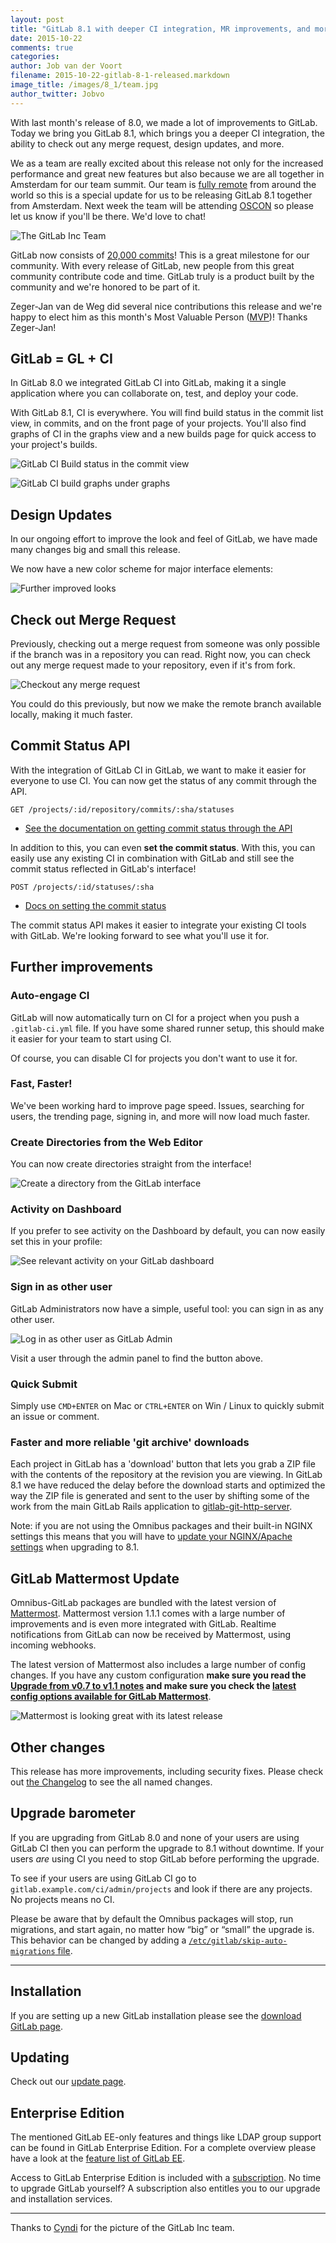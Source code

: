 ```yaml
---
layout: post
title: "GitLab 8.1 with deeper CI integration, MR improvements, and more. Released from our team summit in Amsterdam!"
date: 2015-10-22
comments: true
categories:
author: Job van der Voort
filename: 2015-10-22-gitlab-8-1-released.markdown
image_title: /images/8_1/team.jpg
author_twitter: Jobvo
---
```


With last month's release of 8.0, we made a lot of improvements to GitLab.
Today we bring you GitLab 8.1, which brings you a deeper CI integration, the ability to check out
any merge request, design updates, and more.

We as a team are really excited about this release not only for the increased performance and
great new features but also because we are all together in Amsterdam for our team summit.
Our team is [fully
remote](https://about.gitlab.com/2015/04/08/the-remote-manifesto/) from around the
world so this is a special update for us to be releasing GitLab 8.1 together from Amsterdam.
Next week the team will be attending [OSCON](https://about.gitlab.com/2015/10/14/gitlab-oscon-challenge-2015/)
so please let us know if you'll be there. We'd love to chat!

![The GitLab Inc Team](/images/8_1/team_sm.jpg)

GitLab now consists of [20,000 commits](https://gitlab.com/gitlab-org/gitlab-ce/commits/master)!
This is a great milestone for our community. With every release of GitLab, new people from
this great community contribute code and time. GitLab truly is a product built by the community
and we're honored to be part of it.

Zeger-Jan van de Weg did several nice contributions this release and we're happy
to elect him as this month's Most Valuable Person ([MVP](https://about.gitlab.com/mvp/))!
Thanks Zeger-Jan!

<!--more-->

## GitLab = GL + CI

In GitLab 8.0 we integrated GitLab CI into GitLab, making it a single application
where you can collaborate on, test, and deploy your code.

With GitLab 8.1, CI is everywhere.
You will find build status in the commit list view, in commits, and on the front page
of your projects. You'll also find graphs of CI in the graphs view and a new
builds page for quick access to your project's builds.

![GitLab CI Build status in the commit view](/images/8_1/ci1.png)

![GitLab CI build graphs under graphs](/images/8_1/ci2.png)

## Design Updates

In our ongoing effort to improve the look and feel of GitLab, we have
made many changes big and small this release.

We now have a new color scheme for major interface elements:

![Further improved looks](/images/8_1/design.png)

## Check out Merge Request

Previously, checking out a merge request from someone was only possible if the
branch was in a repository you can read. Right now, you can check out any merge
request made to your repository, even if it's from fork.

![Checkout any merge request](/images/8_1/co_mr1.png)

You could do this previously, but now we make the remote branch available
locally, making it much faster.

## Commit Status API

With the integration of GitLab CI in GitLab, we want to make it easier for
everyone to use CI. You can now get the status of any commit through the API.

```
GET /projects/:id/repository/commits/:sha/statuses
```

- [See the documentation on getting commit status through the API](http://doc.gitlab.com/ce/api/commits.html#get-the-status-of-a-commit)

In addition to this, you can even **set the commit status**. With this, you
can easily use any existing CI in combination with GitLab and still see the
commit status reflected in GitLab's interface!

```
POST /projects/:id/statuses/:sha
```

- [Docs on setting the commit status](http://doc.gitlab.com/ce/api/commits.html#post-the-status-to-commit)

The commit status API makes it easier to integrate your existing CI tools with GitLab.
We're looking forward to see what you'll use it for.


## Further improvements

### Auto-engage CI

GitLab will now automatically turn on CI for a project when you push
a `.gitlab-ci.yml` file. If you have some shared runner setup, this should
make it easier for your team to start using CI.

Of course, you can disable CI for projects you don't want to use it for.

### Fast, Faster!

We've been working hard to improve page speed. Issues, searching for users,
the trending page, signing in, and more will now load much faster.

### Create Directories from the Web Editor

You can now create directories straight from the interface!

![Create a directory from the GitLab interface](/images/8_1/create_dir.png)

### Activity on Dashboard

If you prefer to see activity on the Dashboard by default, you can now
easily set this in your profile:

![See relevant activity on your GitLab dashboard](/images/8_1/activity_dashboard.png)

### Sign in as other user

GitLab Administrators now have a simple, useful tool: you can sign in as
any other user.

![Log in as other user as GitLab Admin](/images/8_1/loginas.png)

Visit a user through the admin panel to find the button above.

### Quick Submit

Simply use `CMD+ENTER` on Mac or `CTRL+ENTER` on Win / Linux to quickly
submit an issue or comment.

### Faster and more reliable 'git archive' downloads

Each project in GitLab has a 'download' button that lets you grab
a ZIP file with the contents of the repository at the revision you
are viewing. In GitLab 8.1 we have reduced the delay before the
download starts and optimized the way the ZIP file is generated and
sent to the user by shifting some of the work from the main GitLab
Rails application to
[gitlab-git-http-server](https://gitlab.com/gitlab-org/gitlab-git-http-server).

Note: if you are not using the Omnibus packages and their built-in
NGINX settings this means that you will have to
[update your
NGINX/Apache settings](https://gitlab.com/gitlab-org/gitlab-ce/blob/master/lib/support/nginx/gitlab#L116-132)
when upgrading to 8.1.

## GitLab Mattermost Update

Omnibus-GitLab packages are bundled with the latest version of [Mattermost](http://www.mattermost.org/).
Mattermost version 1.1.1 comes with a large number of improvements and
is even more integrated with GitLab.
Realtime notifications from GitLab can now be received by Mattermost,
using incoming webhooks.

The latest version of Mattermost also includes a large number of config changes.
If you have any custom configuration **make sure you read the
[Upgrade from v0.7 to v1.1 notes](https://github.com/mattermost/platform/blob/master/doc/install/Upgrade-Guide.md)
and make sure you check the
[latest config options available for GitLab Mattermost](https://gitlab.com/gitlab-org/omnibus-gitlab/blob/master/files/gitlab-config-template/gitlab.rb.template#L665-790)**.

![Mattermost is looking great with its latest release](/images/8_1/mattermost.png)

## Other changes

This release has more improvements, including security fixes. Please check out [the Changelog](https://gitlab.com/gitlab-org/gitlab-ce/blob/master/CHANGELOG) to see the all named changes.


## Upgrade barometer

If you are upgrading from GitLab 8.0 and none of your users are using
GitLab CI then you can perform the upgrade to 8.1 without downtime.
If your users _are_ using CI you need to stop GitLab before performing
the upgrade.

To see if your users are using GitLab CI go to
`gitlab.example.com/ci/admin/projects` and look if there are any
projects. No projects means no CI.

Please be aware that by default the Omnibus packages will stop, run migrations,
and start again, no matter how “big” or “small” the upgrade is. This behavior
can be changed by adding a [`/etc/gitlab/skip-auto-migrations`
file](http://doc.gitlab.com/omnibus/update/README.html).

- - -

## Installation

If you are setting up a new GitLab installation please see the
[download GitLab page](https://about.gitlab.com/installation/).

## Updating

Check out our [update page](https://about.gitlab.com/update/).

## Enterprise Edition

The mentioned GitLab EE-only features and things like LDAP group support can be found in GitLab Enterprise Edition.
For a complete overview please have a look at the [feature list of GitLab EE](http://www.gitlab.com/gitlab-ee/).

Access to GitLab Enterprise Edition is included with a [subscription](http://www.gitlab.com/pricing/).
No time to upgrade GitLab yourself?
A subscription also entitles you to our upgrade and installation services.

- - -

Thanks to [Cyndi](https://cyndicaviedes.com/) for the picture of the GitLab Inc team.